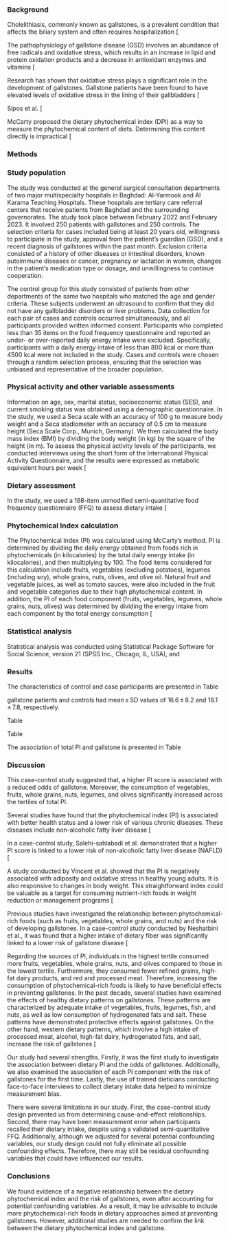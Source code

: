 ### Background

Cholelithiasis, commonly known as gallstones, is a prevalent condition that affects the biliary system and often requires hospitalization [

The pathophysiology of gallstone disease (GSD) involves an abundance of free radicals and oxidative stress, which results in an increase in lipid and protein oxidation products and a decrease in antioxidant enzymes and vitamins [

Research has shown that oxidative stress plays a significant role in the development of gallstones. Gallstone patients have been found to have elevated levels of oxidative stress in the lining of their gallbladders [

Sipos et al. [

McCarty proposed the dietary phytochemical index (DPI) as a way to measure the phytochemical content of diets. Determining this content directly is impractical [

### Methods

### Study population

The study was conducted at the general surgical consultation departments of two major multispecialty hospitals in Baghdad: Al-Yarmook and Al Karama Teaching Hospitals. These hospitals are tertiary care referral centers that receive patients from Baghdad and the surrounding governorates. The study took place between February 2022 and February 2023. It involved 250 patients with gallstones and 250 controls. The selection criteria for cases included being at least 20 years old, willingness to participate in the study, approval from the patient’s guardian (GSD), and a recent diagnosis of gallstones within the past month. Exclusion criteria consisted of a history of other diseases or intestinal disorders, known autoimmune diseases or cancer, pregnancy or lactation in women, changes in the patient’s medication type or dosage, and unwillingness to continue cooperation.

The control group for this study consisted of patients from other departments of the same two hospitals who matched the age and gender criteria. These subjects underwent an ultrasound to confirm that they did not have any gallbladder disorders or liver problems. Data collection for each pair of cases and controls occurred simultaneously, and all participants provided written informed consent. Participants who completed less than 35 items on the food frequency questionnaire and reported an under- or over-reported daily energy intake were excluded. Specifically, participants with a daily energy intake of less than 800 kcal or more than 4500 kcal were not included in the study. Cases and controls were chosen through a random selection process, ensuring that the selection was unbiased and representative of the broader population.

### Physical activity and other variable assessments

Information on age, sex, marital status, socioeconomic status (SES), and current smoking status was obtained using a demographic questionnaire. In the study, we used a Seca scale with an accuracy of 100 g to measure body weight and a Seca stadiometer with an accuracy of 0.5 cm to measure height (Seca Scale Corp., Munich, Germany). We then calculated the body mass index (BMI) by dividing the body weight (in kg) by the square of the height (in m). To assess the physical activity levels of the participants, we conducted interviews using the short form of the International Physical Activity Questionnaire, and the results were expressed as metabolic equivalent hours per week [

### Dietary assessment

In the study, we used a 168-item unmodified semi-quantitative food frequency questionnaire (FFQ) to assess dietary intake [

### Phytochemical Index calculation

The Phytochemical Index (PI) was calculated using McCarty’s method. PI is determined by dividing the daily energy obtained from foods rich in phytochemicals (in kilocalories) by the total daily energy intake (in kilocalories), and then multiplying by 100. The food items considered for this calculation include fruits, vegetables (excluding potatoes), legumes (including soy), whole grains, nuts, olives, and olive oil. Natural fruit and vegetable juices, as well as tomato sauces, were also included in the fruit and vegetable categories due to their high phytochemical content. In addition, the PI of each food component (fruits, vegetables, legumes, whole grains, nuts, olives) was determined by dividing the energy intake from each component by the total energy consumption [

### Statistical analysis

Statistical analysis was conducted using Statistical Package Software for Social Science, version 21 (SPSS Inc., Chicago, IL, USA), and

### Results

The characteristics of control and case participants are presented in Table

gallstone patients and controls had mean ± SD values of 16.6 ± 8.2 and 18.1 ± 7.8, respectively.

Table

Table

The association of total PI and gallstone is presented in Table

### Discussion

This case-control study suggested that, a higher PI score is associated with a reduced odds of gallstone. Moreover, the consumption of vegetables, fruits, whole grains, nuts, legumes, and olives significantly increased across the tertiles of total PI.

Several studies have found that the phytochemical index (PI) is associated with better health status and a lower risk of various chronic diseases. These diseases include non-alcoholic fatty liver disease [

In a case-control study, Salehi-sahlabadi et al. demonstrated that a higher PI score is linked to a lower risk of non-alcoholic fatty liver disease (NAFLD) [

A study conducted by Vincent et al. showed that the PI is negatively associated with adiposity and oxidative stress in healthy young adults. It is also responsive to changes in body weight. This straightforward index could be valuable as a target for consuming nutrient-rich foods in weight reduction or management programs [

Previous studies have investigated the relationship between phytochemical-rich foods (such as fruits, vegetables, whole grains, and nuts) and the risk of developing gallstones. In a case-control study conducted by Neshatbini et al., it was found that a higher intake of dietary fiber was significantly linked to a lower risk of gallstone disease [

Regarding the sources of PI, individuals in the highest tertile consumed more fruits, vegetables, whole grains, nuts, and olives compared to those in the lowest tertile. Furthermore, they consumed fewer refined grains, high-fat dairy products, and red and processed meat. Therefore, increasing the consumption of phytochemical-rich foods is likely to have beneficial effects in preventing gallstones. In the past decade, several studies have examined the effects of healthy dietary patterns on gallstones. These patterns are characterized by adequate intake of vegetables, fruits, legumes, fish, and nuts, as well as low consumption of hydrogenated fats and salt. These patterns have demonstrated protective effects against gallstones. On the other hand, western dietary patterns, which involve a high intake of processed meat, alcohol, high-fat dairy, hydrogenated fats, and salt, increase the risk of gallstones [

Our study had several strengths. Firstly, it was the first study to investigate the association between dietary PI and the odds of gallstones. Additionally, we also examined the association of each PI component with the risk of gallstones for the first time. Lastly, the use of trained dieticians conducting face-to-face interviews to collect dietary intake data helped to minimize measurement bias.

There were several limitations in our study. First, the case-control study design prevented us from determining cause-and-effect relationships. Second, there may have been measurement error when participants recalled their dietary intake, despite using a validated semi-quantitative FFQ. Additionally, although we adjusted for several potential confounding variables, our study design could not fully eliminate all possible confounding effects. Therefore, there may still be residual confounding variables that could have influenced our results.

### Conclusions

We found evidence of a negative relationship between the dietary phytochemical index and the risk of gallstones, even after accounting for potential confounding variables. As a result, it may be advisable to include more phytochemical-rich foods in dietary approaches aimed at preventing gallstones. However, additional studies are needed to confirm the link between the dietary phytochemical index and gallstone.